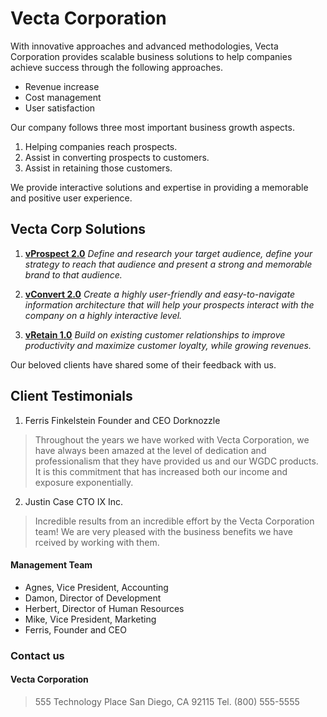 # Vecta Corporation

With innovative approaches and advanced methodologies, Vecta Corporation provides scalable business solutions to help companies achieve success through the following approaches.
- Revenue increase
- Cost management
- User satisfaction

Our company follows three most important business growth aspects.
1. Helping companies reach prospects.
2. Assist in converting prospects to customers.
3. Assist in retaining those customers.


We provide interactive solutions and expertise in providing a memorable and positive user experience.

## Vecta Corp Solutions 

1. [**vProspect 2.0**](www.google.com)
*Define and research your target audience, define your strategy to reach that audience and present a strong and memorable brand to that audience.*

2. [**vConvert 2.0**](www.amazon.com)
*Create a highly user-friendly and easy-to-navigate information architecture that will help your prospects interact with the company on a highly interactive level.*

3. [**vRetain 1.0**](www.netflix.com)
*Build on existing customer relationships to improve productivity and maximize customer loyalty, while growing revenues.*


Our beloved clients have shared some of their feedback with us.

## Client Testimonials
1. Ferris Finkelstein
Founder and CEO
Dorknozzle

> Throughout the years we have worked with Vecta Corporation, we have always been amazed at the level of dedication and professionalism that they have provided us and our WGDC products. It is this commitment that has increased both our income and exposure exponentially.

2. Justin Case
CTO
IX Inc.


>Incredible results from an incredible effort by the Vecta Corporation team! We are very pleased with the business benefits we have rceived by working with them.



#### Management Team
- Agnes, Vice President, Accounting
- Damon, Director of Development
- Herbert, Director of Human Resources
- Mike, Vice President, Marketing
- Ferris, Founder and CEO


### Contact us

#### Vecta Corporation
>555 Technology Place
San Diego, CA 92115
Tel. (800) 555-5555